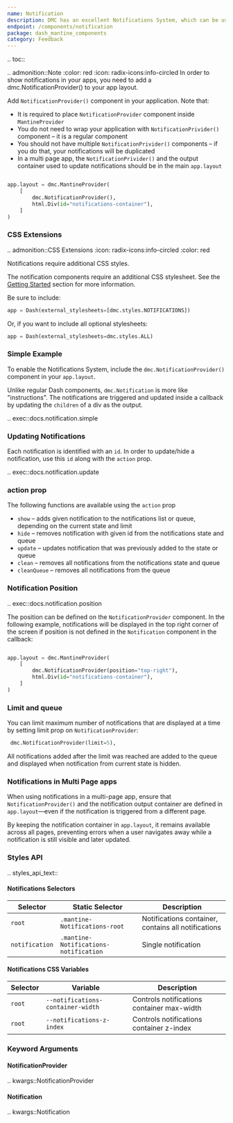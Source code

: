 ```yaml
---
name: Notification
description: DMC has an excellent Notifications System, which can be used to generate client side notifications.
endpoint: /components/notification
package: dash_mantine_components
category: Feedback
---
```


.. toc::

.. admonition::Note
    :color: red
    :icon: radix-icons:info-circled
    In order to show notifications in your apps, you need to add a  dmc.NotificationProvider() to your app layout.

Add `NotificationProvider()` component in your application. Note that:

- It is required to place `NotificationProvider` component inside `MantineProvider`
- You do not need to wrap your application with `NotificationPrivider()` component – it is a regular component
- You should not have multiple `NotificationPrivider()` components – if you do that, your notifications will be duplicated
- In a multi page app, the `NotificationPrivider()` and the output container used to update notifications should be in the main `app.layout`

```python

app.layout = dmc.MantineProvider(
    [
        dmc.NotificationProvider(),
        html.Div(id="notifications-container"),    
    ]
)

```

### CSS Extensions

.. admonition::CSS Extensions
   :icon: radix-icons:info-circled
   :color: red

   Notifications require additional CSS styles.

The notification components require an additional CSS stylesheet.  See the [Getting Started](/getting-started) section for more information.

Be sure to include:

```python
app = Dash(external_stylesheets=[dmc.styles.NOTIFICATIONS])
```

Or, if you want to include all optional stylesheets:
```python
app = Dash(external_stylesheets=dmc.styles.ALL)
```


### Simple Example

To enable the Notifications System, include the `dmc.NotificationProvider()` component in your `app.layout`. 

Unlike regular Dash components, `dmc.Notification` is more like "instructions". The notifications are triggered and 
updated inside a callback by updating the `children` of a div as the output.

.. exec::docs.notification.simple


### Updating Notifications

Each notification is identified with an `id`. In order to update/hide a notification, use this `id` along with the 
`action` prop.

.. exec::docs.notification.update

### action prop

The following functions are available using the `action` prop

- `show` – adds given notification to the notifications list or queue, depending on the current state and limit
- `hide` – removes notification with given id from the notifications state and queue
- `update` – updates notification that was previously added to the state or queue
- `clean` – removes all notifications from the notifications state and queue
- `cleanQueue` – removes all notifications from the queue

### Notification Position

.. exec::docs.notification.position


The position can be defined on the `NotificationProvider` component. In the following example, notifications will be
displayed in the top right corner of the screen if position is not defined in the `Notification` component in the callback:



```python

app.layout = dmc.MantineProvider(
    [
        dmc.NotificationProvider(position="top-right"),
        html.Div(id="notifications-container"),    
    ]
)

```

### Limit and queue
You can limit maximum number of notifications that are displayed at a time by setting limit prop on `NotificationProvider`:

```python
 dmc.NotificationProvider(limit=5),
```
All notifications added after the limit was reached are added to the queue and displayed when notification from current state is hidden.


### Notifications in Multi Page apps

When using notifications in a multi-page app, ensure that `NotificationProvider()` and the notification output container
are defined in `app.layout`—even if the notification is triggered from a different page.  

By keeping the notification container in `app.layout`, it remains available across all pages, preventing errors when a
user navigates away while a notification is still visible and later updated.  


### Styles API

.. styles_api_text::

#### Notifications Selectors
| Selector      | Static Selector                         | Description                                      |
|--------------|--------------------------------------|--------------------------------------------------|
| `root`       | `.mantine-Notifications-root`      | Notifications container, contains all notifications |
| `notification` | `.mantine-Notifications-notification` | Single notification |

#### Notifications CSS Variables
| Selector | Variable | Description |
|----------|----------|-------------|
| `root`   | `--notifications-container-width` | Controls notifications container max-width |
| `root`   | `--notifications-z-index` | Controls notifications container z-index |


### Keyword Arguments

#### NotificationProvider

.. kwargs::NotificationProvider

#### Notification

.. kwargs::Notification
